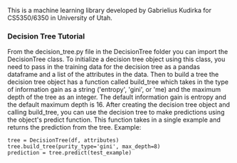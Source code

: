 This is a machine learning library developed by Gabrielius Kudirka for CS5350/6350 in University of Utah.

### Decision Tree Tutorial
From the decision_tree.py file in the DecisionTree folder you can import the DecisionTree class. To initialize a decision tree object using this class, you need to pass in the training data for the decision tree as a pandas dataframe and a list of the attributes in the data. Then to build a tree the decision tree object has a function called build_tree which takes in the type of information gain as a string ('entropy', 'gini', or 'me) and the maximum depth of the tree as an integer. The default information gain is entropy and the default maximum depth is 16. After creating the decision tree object and calling build_tree, you can use the decision tree to make predictions using the object's predict function. This function takes in a single example and returns the prediction from the tree.
Example:
```
tree = DecisionTree(df, attributes)
tree.build_tree(purity_type='gini', max_depth=8)
prediction = tree.predict(test_example)
```